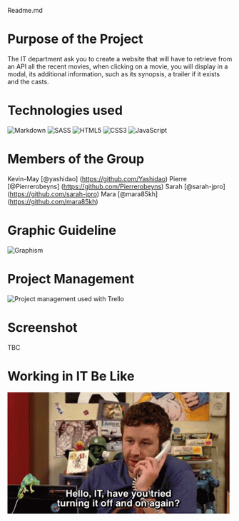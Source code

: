 Readme.md

# Purpose of the Project #

The IT department ask you to create a website that will have to retrieve from an API all the recent movies, when clicking on a movie, you will display in a modal, its additional information, such as its synopsis, a trailer if it exists and the casts.

# Technologies used #

 ![Markdown](https://img.shields.io/badge/markdown-%23000000.svg?style=for-the-badge&logo=markdown&logoColor=white) ![SASS](https://img.shields.io/badge/SASS-hotpink.svg?style=for-the-badge&logo=SASS&logoColor=white) ![HTML5](https://img.shields.io/badge/html5-%23E34F26.svg?style=for-the-badge&logo=html5&logoColor=white) ![CSS3](https://img.shields.io/badge/css3-%231572B6.svg?style=for-the-badge&logo=css3&logoColor=white) ![JavaScript](https://img.shields.io/badge/javascript-%23323330.svg?style=for-the-badge&logo=javascript&logoColor=%23F7DF1E) 

# Members of the Group #

Kevin-May [@yashidao] (https://github.com/Yashidao)
Pierre [@Pierrerobeyns] (https://github.com/Pierrerobeyns)
Sarah [@sarah-jpro] (https://github.com/sarah-jpro)
Mara [@mara85kh] (https://github.com/mara85kh)

# Graphic Guideline #

![Graphism](https://cdn.discordapp.com/attachments/960446517875970048/961555877431742464/Capture_decran_2022-04-06_a_11.04.20.png)

# Project Management #

![Project management used with Trello](https://cdn.discordapp.com/attachments/960446517875970048/961550614616244254/Capture_decran_2022-04-07_a_10.53.45.png)

# Screenshot #

TBC

# Working in IT Be Like #

![](img/it-crowd-chris-o-dowd.gif)

